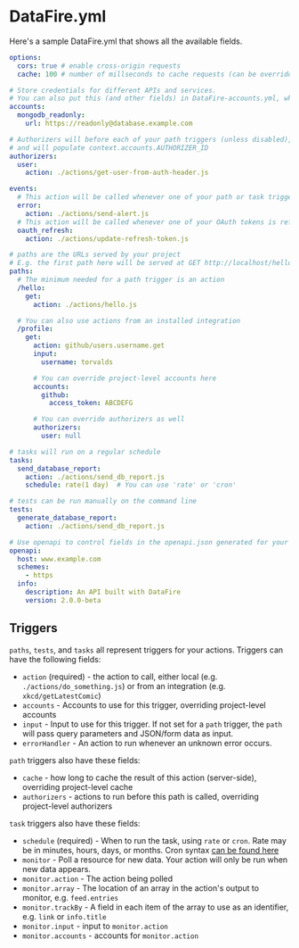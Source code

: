 # DataFire.yml

Here's a sample DataFire.yml that shows all the available fields.

```yaml
options:
  cors: true # enable cross-origin requests
  cache: 100 # number of millseconds to cache requests (can be overridden for each path)

# Store credentials for different APIs and services.
# You can also put this (and other fields) in DataFire-accounts.yml, which can be added to your .gitignore
accounts:
  mongodb_readonly:
    url: https://readonly@database.example.com

# Authorizers will before each of your path triggers (unless disabled),
# and will populate context.accounts.AUTHORIZER_ID
authorizers:
  user:
    action: ./actions/get-user-from-auth-header.js

events:
  # This action will be called whenever one of your path or task triggers fails unexpectedly.
  error:
    action: ./actions/send-alert.js
  # This action will be called whenever one of your OAuth tokens is refreshed
  oauth_refresh:
    action: ./actions/update-refresh-token.js

# paths are the URLs served by your project
# E.g. the first path here will be served at GET http://localhost/hello
paths:
  # The minimum needed for a path trigger is an action
  /hello:
    get:
      action: ./actions/hello.js

  # You can also use actions from an installed integration
  /profile:
    get:
      action: github/users.username.get
      input:
        username: torvalds

      # You can override project-level accounts here
      accounts:
        github:
          access_token: ABCDEFG

      # You can override authorizers as well
      authorizers:
        user: null

# tasks will run on a regular schedule
tasks:
  send_database_report:
    action: ./actions/send_db_report.js
    schedule: rate(1 day)  # You can use 'rate' or 'cron'

# tests can be run manually on the command line
tests:
  generate_database_report:
    action: ./actions/send_db_report.js

# Use openapi to control fields in the openapi.json generated for your project
openapi:
  host: www.example.com
  schemes:
    - https
  info:
    description: An API built with DataFire
    version: 2.0.0-beta

```

## Triggers
`paths`, `tests`, and `tasks` all represent triggers for your actions. Triggers can have the following fields:

* `action` (required) - the action to call, either local (e.g. `./actions/do_something.js`) or from an integration (e.g. `xkcd/getLatestComic`)
* `accounts` - Accounts to use for this trigger, overriding project-level accounts
* `input` - Input to use for this trigger. If not set for a `path` trigger, the `path` will pass query parameters and JSON/form data as input.
* `errorHandler` - An action to run whenever an unknown error occurs.

`path` triggers also have these fields:

* `cache` - how long to cache the result of this action (server-side), overriding project-level cache
* `authorizers` - actions to run before this path is called, overriding project-level authorizers

`task` triggers also have these fields:

* `schedule` (required) - When to run the task, using `rate` or `cron`. Rate may be in minutes, hours, days, or months. Cron syntax [can be found here](https://en.wikipedia.org/wiki/Cron)
* `monitor` - Poll a resource for new data. Your action will only be run when new data appears.
* `monitor.action` - The action being polled
* `monitor.array` - The location of an array in the action's output to monitor, e.g. `feed.entries`
* `monitor.trackBy` - A field in each item of the array to use as an identifier, e.g. `link` or `info.title`
* `monitor.input` - input to `monitor.action`
* `monitor.accounts` - accounts for `monitor.action`
